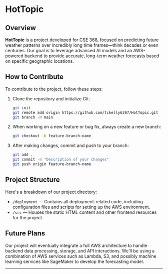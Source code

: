 # HotTopic

## Overview
**HotTopic** is a project developed for CSE 368, focused on predicting future weather patterns over incredibly long time frames—think decades or even centuries. Our goal is to leverage advanced AI models and an AWS-powered backend to provide accurate, long-term weather forecasts based on specific geographic locations.

## How to Contribute
To contribute to the project, follow these steps:

1. Clone the repository and initialize Git:
   ```bash
   git init
   git remote add origin https://github.com/tckelly6397/HotTopic.git
   git branch -M main
   ```

2. When working on a new feature or bug fix, always create a new branch:
   ```bash
   git checkout -b feature-branch-name
   ```

3. After making changes, commit and push to your branch:
   ```bash
   git add .
   git commit -m "Description of your changes"
   git push origin feature-branch-name
   ```

## Project Structure
Here's a breakdown of our project directory:

- `/deployment` — Contains all deployment-related code, including configuration files and scripts for setting up the AWS environment.
- `/src` — Houses the static HTML content and other frontend resources for the project.

## Future Plans
Our project will eventually integrate a full AWS architecture to handle backend data processing, storage, and API interactions. We'll be using a combination of AWS services such as Lambda, S3, and possibly machine learning services like SageMaker to develop the forecasting model.

---
